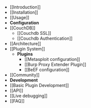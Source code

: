 * [[Introduction]]
* [[Installation]]
* [[Usage]]
* **Configuration**
 * [[CouchDB]]
    * [[Couchdb SSL]]
    * [[Couchdb Authentication]]
* [[Architecture]]
* [[Plugin System]]
  * **Plugins**
     * [[Metasploit configuration]]
     * [[Burp Proxy Extender Plugin]]
     * [[BeEF configuration]]
* [[Community]]
* **Development**
 * [[Basic Plugin Development]]
 * [[API]]
 * [[Live debugging]]
* [[FAQ]]